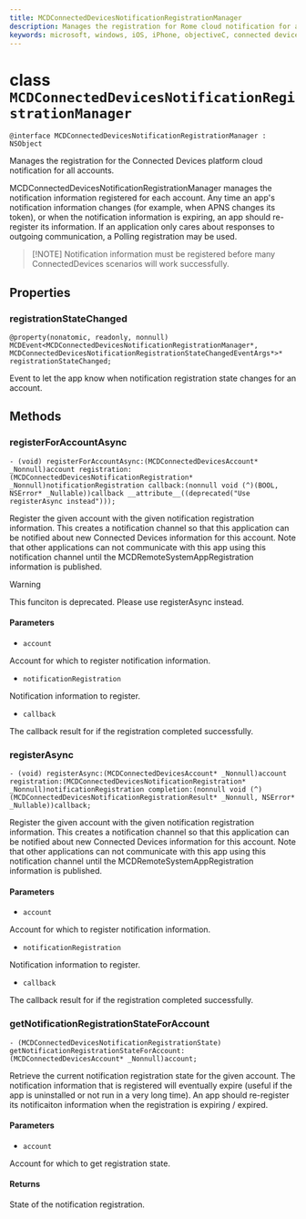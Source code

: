 ```yaml
---
title: MCDConnectedDevicesNotificationRegistrationManager
description: Manages the registration for Rome cloud notification for all accounts.
keywords: microsoft, windows, iOS, iPhone, objectiveC, connected devices, Project Rome
---
```


# class `MCDConnectedDevicesNotificationRegistrationManager` 

```
@interface MCDConnectedDevicesNotificationRegistrationManager : NSObject
```  
Manages the registration for the Connected Devices platform cloud notification for all accounts.

MCDConnectedDevicesNotificationRegistrationManager manages the notification information registered for each account. Any time an app's notification information changes (for example, when APNS changes its token), or when the notification information is expiring, an app should re-register its information. 
If an application only cares about responses to outgoing communication, a Polling registration may be used.

> [!NOTE] Notification information must be registered before many ConnectedDevices scenarios will work successfully. 

## Properties

### registrationStateChanged
`@property(nonatomic, readonly, nonnull) MCDEvent<MCDConnectedDevicesNotificationRegistrationManager*, MCDConnectedDevicesNotificationRegistrationStateChangedEventArgs*>* registrationStateChanged;`

Event to let the app know when notification registration state changes for an account. 

## Methods

### registerForAccountAsync
`- (void) registerForAccountAsync:(MCDConnectedDevicesAccount* _Nonnull)account registration:(MCDConnectedDevicesNotificationRegistration* _Nonnull)notificationRegistration callback:(nonnull void (^)(BOOL, NSError* _Nullable))callback __attribute__((deprecated("Use registerAsync instead")));`

Register the given account with the given notification registration information. This creates a notification channel so that this application can be notified about new Connected Devices information for this account. Note that other applications can not communicate with this app using this notification channel until 
the MCDRemoteSystemAppRegistration information is published.

> [!WARNING]
> This funciton is deprecated. Please use registerAsync instead.

#### Parameters 
* `account` 

Account for which to register notification information.

* `notificationRegistration` 

Notification information to register.

* `callback` 

The callback result for if the registration completed successfully.

### registerAsync
`- (void) registerAsync:(MCDConnectedDevicesAccount* _Nonnull)account registration:(MCDConnectedDevicesNotificationRegistration* _Nonnull)notificationRegistration completion:(nonnull void (^)(MCDConnectedDevicesNotificationRegistrationResult* _Nonnull, NSError* _Nullable))callback;`

Register the given account with the given notification registration information. This creates a notification channel so that this application can be notified about new Connected Devices information for this account. Note that other applications can not communicate with this app using this notification channel until the MCDRemoteSystemAppRegistration information is published.

#### Parameters 
* `account` 

Account for which to register notification information.

* `notificationRegistration` 

Notification information to register.

* `callback` 

The callback result for if the registration completed successfully.

### getNotificationRegistrationStateForAccount
`- (MCDConnectedDevicesNotificationRegistrationState) getNotificationRegistrationStateForAccount:(MCDConnectedDevicesAccount* _Nonnull)account;`

Retrieve the current notification registration state for the given account. The notification information that is registered will eventually expire (useful if the app is uninstalled or not run in a very long time). An app should re-register its notificaiton information when the registration is expiring / expired. 

#### Parameters 
* `account`

Account for which to get registration state.

#### Returns

State of the notification registration.